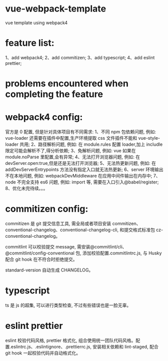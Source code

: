 # vue-webpack-template

vue template using webpack4

# feature list:

1、add webpack4;
2、add commitizen;
3、add typescript;
4、add eslint prettier;

# problems encountered when completing the feature

# webpack4 config:

官方是 0 配置, 但是针对具体项目有不同需求:
1、不同 npm 包依赖问题, 例如: vue-loader 还需要在插件中配置,生产环境提取 css 文件插件不能和 vue-style-loader 共用;
2、路径解析问题, 例如: 在 module.rules 配置 loader,加上 includle 限定可能会解析不了,得分析依赖;
3、免解析问题, 例如: vue 如果在 module.noParse 里配置,会有异常;
4、无法打开浏览器问题, 例如: 在 devServer.open:true,但是还是无法打开浏览器;
5、无法热更新问题, 例如: 在 addDevServerEntrypoints 方法没有指定入口就无法热更新;
6、server 环境输出不在本地问题, 例如: webpackDevMiddleware 在应用中间件输出在内存中;
7、node 不完全支持 es6 问题, 例如: import 等, 需要在入口引入@babel/register;
8、优化未完待续。。。

# commitizen config:

commitizen 是 git 提交信息工具, 需全局或者项目安装 commitizen、conventional-changelog、conventional-changelog-cli,
和提交格式标准包 cz-conventional-changelog。

commitlint 可以校验提交 message, 需安装@commitlint/cli、@commitlint/config-conventional 包, 添加校验配置.commitlintrc.js,
与 Husky 配合 git hook 在不符合时拒绝提交。

standard-version 自动生成 CHANGELOG。

# typescript

ts 是 js 的超集, 可以进行类型检查, 不过有些错误也是一脸无辜。

# eslint prettier

eslint 校验代码风格, prettier 格式化, 组合使用统一团队代码风格。配置.eslintrc.js、.eslintignore、.prettierrc.js,
安装相关依赖和 lint-staged, 配合 git hook 一起校验代码并自动格式化。
